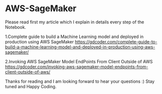 # AWS-SageMaker

Please read first my article which I explain in details every step of the Notebook.

1.Complete guide to build a Machine Learning model and deployed in production using AWS SageMaker
https://gdcoder.com/complete-guide-to-build-a-machine-learning-model-and-deployed-in-production-using-aws-sagemaker/

2.Invoking AWS SageMaker Model EndPoints From Client Outside of AWS
https://gdcoder.com/invoking-aws-sagemaker-model-endpoints-from-client-outside-of-aws/


Thanks for reading and I am looking forward to hear your questions :)
Stay tuned and Happy Coding.
